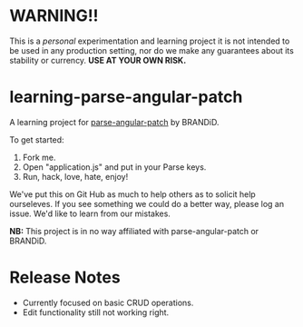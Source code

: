WARNING!!
==========
This is a *personal* experimentation and learning project it is not intended to be used in any production setting, nor do we make any guarantees about its stability or currency. **USE AT YOUR OWN RISK.**

learning-parse-angular-patch
============================
A learning project for [parse-angular-patch](https://github.com/brandid/parse-angular-patch "parse-angular-patch") by BRANDiD. 

To get started:

1. Fork me.
2. Open "application.js" and put in your Parse keys.
3. Run, hack, love, hate, enjoy!

We've put this on Git Hub as much to help others as to solicit help ourseleves. If you see something we could do a better way, please log an issue. We'd like to learn from our mistakes.

**NB:** This project is in no way affiliated with parse-angular-patch or BRANDiD.

Release Notes
==============

- Currently focused on basic CRUD operations.
- Edit functionality still not working right.
